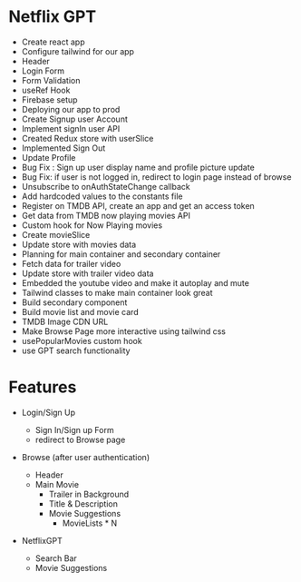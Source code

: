 # Netflix GPT

- Create react app
- Configure tailwind for our app
- Header
- Login Form 
- Form Validation
- useRef Hook
- Firebase setup
- Deploying our app to prod
- Create Signup user Account
- Implement signIn user API
- Created Redux store with userSlice
- Implemented Sign Out
- Update Profile
- Bug Fix : Sign up user display name and profile picture update
- Bug Fix: if user is not logged in, redirect to login page instead of browse
- Unsubscribe to onAuthStateChange callback
- Add hardcoded values to the constants file
- Register on TMDB API, create an app and get an access token
- Get data from TMDB now playing movies API
- Custom hook for Now Playing movies
- Create movieSlice
- Update store with movies data
- Planning for main container and secondary container
- Fetch data for trailer video
- Update store with trailer video data
- Embedded the youtube video and make it autoplay and mute
- Tailwind classes to make main container look great
- Build secondary component
- Build movie list and movie card
- TMDB Image CDN URL
- Make Browse Page more interactive using tailwind css
- usePopularMovies custom hook
- use GPT search functionality 




# Features
- Login/Sign Up
    - Sign In/Sign up Form
    - redirect to Browse page

- Browse (after user authentication)
    - Header
    - Main Movie
        - Trailer in Background
        - Title & Description
        - Movie Suggestions
             - MovieLists * N

- NetflixGPT
    - Search Bar
    - Movie Suggestions